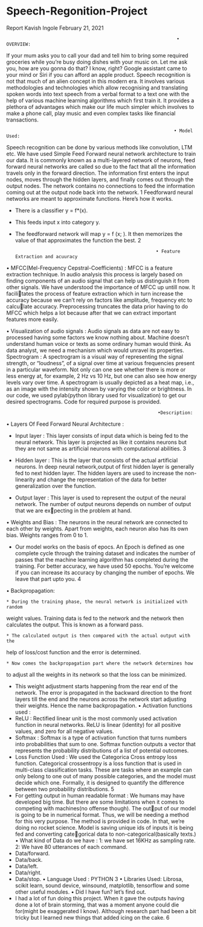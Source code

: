 # Speech-Regonition-Project
Report
Kavish Ingole
February 21, 2021
                            
                                                                   • OVERVIEW:
If your mum asks you to call your dad and tell him to bring some required
groceries while you’re busy doing dishes with your music on. Let me ask
you, how are you gonna do that? I know, right? Google assistant came to
your mind or Siri if you can afford an apple product. Speech recognition is
not that much of an alien concept in this modern era. It involves various
methodologies and technologies which allow recognising and translating
spoken words into text speech from a verbal format to a text one with
the help of various machine learning algorithms which first train it. It
provides a plethora of advantages which make our life much simpler which
involves to make a phone call, play music and even complex tasks like
financial transactions.
                                                                   
                                                                  • Model Used:
Speech recognition can be done by various methods like convolution, LTM
etc. We have used Simple Feed Forward neural network architecture to
train our data.
It is commonly known as a multi-layered network of neurons, feed forward
neural networks are called so due to the fact that all the information
travels only in the forward direction.
The information first enters the input nodes, moves through the hidden
layers, and finally comes out through the output nodes. The network
contains no connections to feed the information coming out at the output
node back into the network.
1
Feedforward neural networks are meant to approximate functions. Here’s
how it works.
* There is a classifier y = f*(x).
* This feeds input x into category y.
* The feedforward network will map y = f (x; ). It then memorizes the value
of that approximates the function the best.
2
                 
                                                          • Feature Extraction and acuuracy

• MFCC(Mel-Frequency Cepstral-Coefficients) : MFCC is a feature
extraction technique. In audio analysis this process is largely based on
finding components of an audio signal that can help us distinguish it from
other signals.
We have understood the importance of MFCC up untill now. It facilitates the process of feature extraction which in turn increase the accuracy
because we can’t rely on factors like amplitude, frequency etc to calculate accuracy. Preprocessing truncates the data prior having to do MFCC
which helps a lot because after that we can extract important features
more easily.

 • Visualization of audio signals :
Audio signals as data are not easy to processed having some factors we
know nothing about. Machine doesn’t understand human voice or texts as
some ordinary human would think. As data analyst, we need a mechanism
which would unravel its properties.
Spectrogram : A spectrogram is a visual way of representing the signal
strength, or “loudness”, of a signal over time at various frequencies present
in a particular waveform. Not only can one see whether there is more or
less energy at, for example, 2 Hz vs 10 Hz, but one can also see how energy
levels vary over time.
A spectrogram is usually depicted as a heat map, i.e., as an image with
the intensity shown by varying the color or brightness.
In our code, we used pylab(python library used for visualization) to get
our desired spectrograms. Code for required purpose is provided.
                                                            
                                                            •Description:
• Layers Of Feed Forward Neural Architecture :

  * Input layer :
This layer consists of input data which is being fed to the neural network.
This layer is projected as like it contains neurons but they are not same
as artificial neurons with computational abilities.
3

  * Hidden layer :
This is the layer that consists of the actual artificial neurons. In deep
neural network,output of first hidden layer is generally fed to next hidden
layer. The hidden layers are used to increase the non-linearity and change
the representation of the data for better generalization over the function.
  
  * Output layer :
This layer is used to represent the output of the neural network. The
number of output neurons depends on number of output that we are expecting in the problem at hand.

• Weights and Bias :
The neurons in the neural network are connected to each other by weights.
Apart from weights, each neuron also has its own bias. Weights ranges
from 0 to 1.
  
  * Our model works on the basis of epocs. An Epoch is defined as one
complete cycle through the training dataset and indicates the number
of passes that the machine learning algorithm has completed during the
training. For better accuracy, we have used 50 epochs. You’re welcome
if you can increase its accuracy by changing the number of epochs. We
leave that part upto you.
4
  
  • Backpropagation:
    
    * During the training phase, the neural network is initialized with random
weight values. Training data is fed to the network and the network then
calculates the output. This is known as a forward pass.
    
    * The calculated output is then compared with the actual output with the
help of loss/cost function and the error is determined.
    
    * Now comes the backpropagation part where the network determines how
to adjust all the weights in its network so that the loss can be minimized.
* This weight adjustment starts happening from the rear end of the network.
The error is propagated in the backward direction to the front layers till
the end and the neurons across the network start adjusting their weights.
Hence the name backpropagation.
• Activation functions used :
* ReLU : Rectified linear unit is the most commonly used activation
function in neural networks. ReLU is linear (identity) for all positive
values, and zero for all negative values.
* Softmax : Softmax is a type of activation function that turns numbers
into probabilities that sum to one. Softmax function outputs a vector that
represents the probability distributions of a list of potential outcomes.
* Loss Function Used :
We used the Categorica Cross entropy loss function. Categorical
crossentropy is a loss function that is used in multi-class classification
tasks. These are tasks where an example can only belong to one out of
many possible categories, and the model must decide which one.
Formally, it is designed to quantify the difference between two probability
distributions.
5
* For getting output in human readable format :
We humans may have developed big time. But there are some limitations
when it comes to competing with machines(no offense though). The output of our model is going to be in numerical format. Thus, we will be
needing a method for this very purpose.
The method is provided in code. In that, we’re doing no rocket science.
Model is saving unique ids of inputs it is being fed and converting categorical data to non-categorical(basically texts.)
• What kind of Data do we have :
1: we have set 16KHz as sampling rate.
2: We have 80 utterances of each command.
* Data/forward.
* Data/back.
* Data/left.
* Data/right.
* Data/stop.
• Language Used :
PYTHON 3
• Libraries Used:
Librosa, scikit learn, sound device, winsound, matplotlib, tensorflow and
some other useful modules.
• Did I have fun? let’s find out.
* I had a lot of fun doing this project. When it gave the outputs having done
a lot of brain storming, that was a moment anyone could die for(might be
exaggerated I know). Although research part had been a bit tricky but I
learned new things that added icing on the cake.
6
